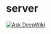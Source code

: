 # server

[![Ask DeepWiki](https://deepwiki.com/badge.svg)](https://deepwiki.com/McpSynergy/server)
